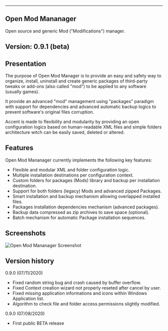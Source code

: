 ----------------------------------------------------------------------------------------
Open Mod Mananager
----------------------------------------------------------------------------------------

Open source and generic Mod ("Modifications") manager.


Version: 0.9.1 (beta)
----------------------------------------------------------------------------------------


Presentation
----------------------------------------------------------------------------------------
The purpose of Open Mod Manager is to provide an easy and safety way to organize,
install, uninstall and create generic packages of third-party tweaks or add-ons (also
called "mod") to be applied to any software (usually games).

It provide an advanced "mod" management using "packages" paradigm with support for
dependencies and advanced automatic backup logics to prevent software's original files
corruption.

Accent is made to flexibility and modularity by providing an open configuration logics
based on human-readable XML files and simple folders architecture witch can be easily
saved, deleted or altered.


Features
----------------------------------------------------------------------------------------
Open Mod Mananager currently implements the following key features:

- Flexible and modular XML and folder configuration logic.
- Multiple installation destinations per configuration context.
- Custom folders for packages (Mods) library and backup per installation destination.
- Support for both folders (legacy) Mods and advanced zipped Packages.
- Smart installation and backup mechanism allowing overlapped installed files.
- Packages installation dependencies mechanism (advanced packages).
- Backup data compressed as zip archives to save space (optional).
- Batch mechanism for automatic Package installation sequences.

Screenshots
----------------------------------------------------------------------------------------
![Open Mod Mananager Screenshot](snaps/screenshot.png)

Version history
----------------------------------------------------------------------------------------

0.9.0 (07/11/2020)
 - Fixed random string bug and crash caused by buffer overflow.
 - Fixed Context creation wizard not properly reseted after cancel by user.
 - Fixed missing application informations and icons within Windows Application list.
 - Algorithm to check file and folder access permissions slightly modified.

0.9.0 (07/08/2020)
 - First public BETA release

